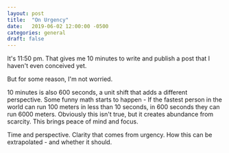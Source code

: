 ```yaml
---
layout: post
title:  "On Urgency"
date:   2019-06-02 12:00:00 -0500
categories: general 
draft: false
---
```


It's 11:50 pm. That gives me 10 minutes to write and publish a post that I haven't even conceived yet.

But for some reason, I'm not worried.

10 minutes is also 600 seconds, a unit shift that adds a different perspective. Some funny math starts to happen - If the fastest person in the world can run 100 meters in less than 10 seconds, in 600 seconds they can run 6000 meters. Obviously this isn't true, but it creates abundance from scarcity. This brings peace of mind and focus.





Time and perspective.
Clarity that comes from urgency.
How this can be extrapolated - and whether it should.